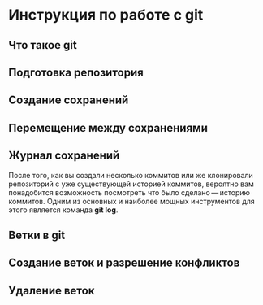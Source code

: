 # Инструкция по работе с git

## Что такое git

## Подготовка репозитория 

## Создание сохранений

## Перемещение между сохранениями

## Журнал сохранений
После того, как вы создали несколько коммитов или же клонировали репозиторий с уже существующей историей коммитов, вероятно вам понадобится возможность посмотреть что было сделано — историю коммитов. Одним из основных и наиболее мощных инструментов для этого является команда **git log**.

## Ветки в git

## Создание веток и разрешение конфликтов

## Удаление веток
